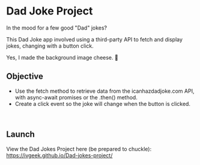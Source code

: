 # Dad Joke Project
In the mood for a few good "Dad" jokes? 

This Dad Joke app involved using a third-party API to fetch and display jokes, changing with a button click.

Yes, I made the background image cheese. :cheese:

## Objective
* Use the fetch method to retrieve data from the icanhazdadjoke.com API, with async-await promises or the .then() method.
* Create a click event so the joke will change when the button is clicked.
</br>


## Launch

View the Dad Jokes Project here (be prepared to chuckle): https://ivgeek.github.io/Dad-jokes-project/

